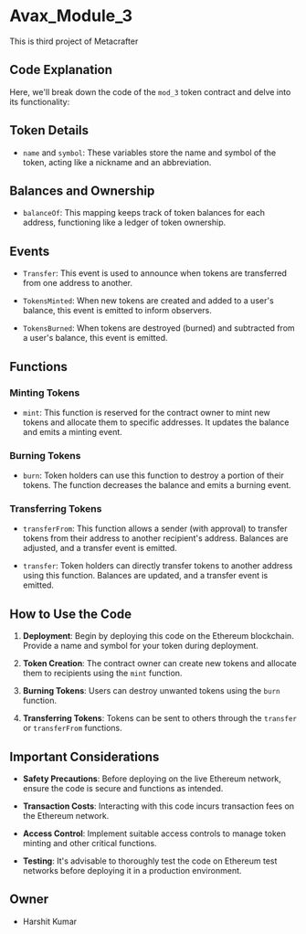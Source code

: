 # Avax_Module_3
This is third project of Metacrafter

## Code Explanation

Here, we'll break down the code of the `mod_3` token contract and delve into its functionality:

## Token Details

- `name` and `symbol`: These variables store the name and symbol of the token, acting like a nickname and an abbreviation.

## Balances and Ownership

- `balanceOf`: This mapping keeps track of token balances for each address, functioning like a ledger of token ownership.

## Events

- `Transfer`: This event is used to announce when tokens are transferred from one address to another.

- `TokensMinted`: When new tokens are created and added to a user's balance, this event is emitted to inform observers.

- `TokensBurned`: When tokens are destroyed (burned) and subtracted from a user's balance, this event is emitted.

## Functions

### Minting Tokens

- `mint`: This function is reserved for the contract owner to mint new tokens and allocate them to specific addresses. It updates the balance and emits a minting event.

### Burning Tokens

- `burn`: Token holders can use this function to destroy a portion of their tokens. The function decreases the balance and emits a burning event.

### Transferring Tokens

- `transferFrom`: This function allows a sender (with approval) to transfer tokens from their address to another recipient's address. Balances are adjusted, and a transfer event is emitted.

- `transfer`: Token holders can directly transfer tokens to another address using this function. Balances are updated, and a transfer event is emitted.

## How to Use the Code

1. **Deployment**: Begin by deploying this code on the Ethereum blockchain. Provide a name and symbol for your token during deployment.

2. **Token Creation**: The contract owner can create new tokens and allocate them to recipients using the `mint` function.

3. **Burning Tokens**: Users can destroy unwanted tokens using the `burn` function.

4. **Transferring Tokens**: Tokens can be sent to others through the `transfer` or `transferFrom` functions.

## Important Considerations

- **Safety Precautions**: Before deploying on the live Ethereum network, ensure the code is secure and functions as intended.

- **Transaction Costs**: Interacting with this code incurs transaction fees on the Ethereum network.

- **Access Control**: Implement suitable access controls to manage token minting and other critical functions.

- **Testing**: It's advisable to thoroughly test the code on Ethereum test networks before deploying it in a production environment.


## Owner
- Harshit Kumar
